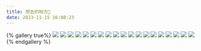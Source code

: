 ```yaml
---
title: 想去的地方🤩
date: 2023-11-15 16:08:23
---
```


{% gallery true%}
![](https://www.yellowwei.cn/img/scene/1.jpg)
![](https://www.yellowwei.cn/img/scene/2.jpg)
![](https://www.yellowwei.cn/img/scene/3.jpg)
![](https://www.yellowwei.cn/img/scene/4.jpg)
![](https://www.yellowwei.cn/img/scene/5.jpg)
![](https://www.yellowwei.cn/img/scene/6.jpg)
![](https://www.yellowwei.cn/img/scene/7.jpg)
![](https://www.yellowwei.cn/img/scene/8.jpg)
![](https://www.yellowwei.cn/img/scene/9.jpg)
![](https://www.yellowwei.cn/img/scene/10.jpg)
![](https://www.yellowwei.cn/img/scene/11.jpg)
![](https://www.yellowwei.cn/img/scene/12.jpg)
![](https://www.yellowwei.cn/img/scene/13.jpg)
![](https://www.yellowwei.cn/img/scene/14.jpg)
![](https://www.yellowwei.cn/img/scene/15.jpg)
![](https://www.yellowwei.cn/img/scene/16.jpg)
![](https://www.yellowwei.cn/img/scene/17.jpg)
![](https://www.yellowwei.cn/img/scene/18.jpg)
![](https://www.yellowwei.cn/img/scene/19.jpg)
{% endgallery %}
